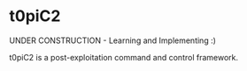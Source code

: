 # t0piC2

UNDER CONSTRUCTION - Learning and Implementing :)

t0piC2 is a post-exploitation command and control framework.
